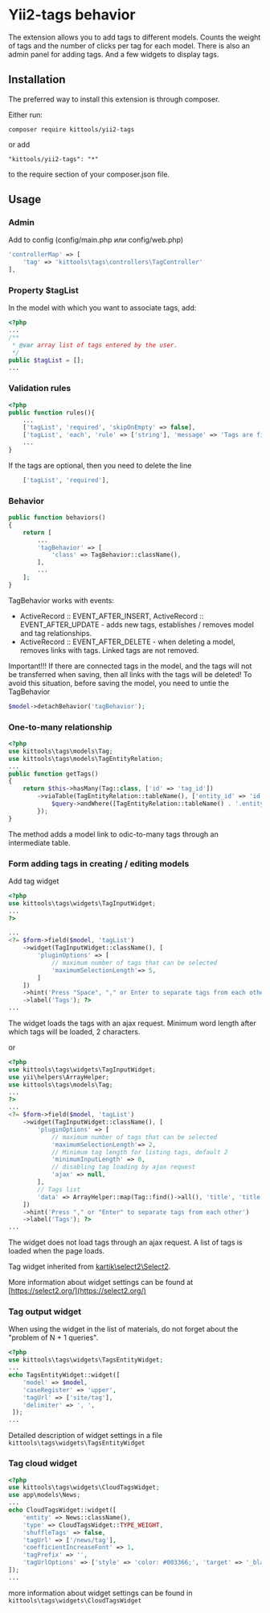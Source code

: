 # Yii2-tags behavior

The extension allows you to add tags to different models. Counts the weight of tags and the number of clicks per tag 
for each model. There is also an admin panel for adding tags. And a few widgets to display tags.

## Installation

The preferred way to install this extension is through composer.

Either run:

```composer require kittools/yii2-tags```

or add

```"kittools/yii2-tags": "*"```

to the require section of your composer.json file.

## Usage

### Admin

Add to config (config/main.php или config/web.php)

```php
'controllerMap' => [
    'tag' => 'kittools\tags\controllers\TagController'
],
```

### Property $tagList

In the model with which you want to associate tags, add:

```php
<?php
...
/**
 * @var array list of tags entered by the user.
 */
public $tagList = [];
...
```

### Validation rules
```php
<?php
public function rules(){
    ...
    ['tagList', 'required', 'skipOnEmpty' => false],
    ['tagList', 'each', 'rule' => ['string'], 'message' => 'Tags are filled incorrectly.'],
    ...
}
```

If the tags are optional, then you need to delete the line

```php
    ['tagList', 'required'],
```

### Behavior

```php
public function behaviors()
{
    return [
        ...
        'tagBehavior' => [
            'class' => TagBehavior::className(),
        ],
        ...
    ];
}
```

TagBehavior works with events:
- ActiveRecord :: EVENT_AFTER_INSERT, ActiveRecord :: EVENT_AFTER_UPDATE - adds new tags, establishes / removes model 
and tag relationships.
- ActiveRecord :: EVENT_AFTER_DELETE - when deleting a model, removes links with tags. Linked tags are not removed.

Important!!! If there are connected tags in the model, and the tags will not be transferred when saving, then all links 
with the tags will be deleted!
To avoid this situation, before saving the model, you need to untie the TagBehavior

```php
$model->detachBehavior('tagBehavior');
``` 
    

### One-to-many relationship

```php
<?php
use kittools\tags\models\Tag;
use kittools\tags\models\TagEntityRelation;
...
public function getTags()
{
    return $this->hasMany(Tag::class, ['id' => 'tag_id'])
        ->viaTable(TagEntityRelation::tableName(), ['entity_id' => 'id'], function($query){
            $query->andWhere([TagEntityRelation::tableName() . '.entity' => static::class]);
        });
}
```

The method adds a model link to odic-to-many tags through an intermediate table.


### Form adding tags in creating / editing models

Add tag widget

```php
<?php
use kittools\tags\widgets\TagInputWidget;
...
?>

...
<?= $form->field($model, 'tagList')
    ->widget(TagInputWidget::className(), [
        'pluginOptions' => [
            // maximum number of tags that can be selected
            'maximumSelectionLength'=> 5,
        ]
    ])
    ->hint('Press "Space", "," or Enter to separate tags from each other.')
    ->label('Tags'); ?>
...

```

The widget loads the tags with an ajax request. Minimum word length after which tags will be loaded, 2 characters.

or

```php
<?php
use kittools\tags\widgets\TagInputWidget;
use yii\helpers\ArrayHelper;
use kittools\tags\models\Tag;
...
?>
...
<?= $form->field($model, 'tagList')
    ->widget(TagInputWidget::className(), [
        'pluginOptions' => [
            // maximum number of tags that can be selected
            'maximumSelectionLength'=> 2,
            // Minimum tag length for listing tags, default 2
            'minimumInputLength' => 0,
            // disabling tag loading by ajax request
            'ajax' => null,
        ],
        // Tags list
        'data' => ArrayHelper::map(Tag::find()->all(), 'title', 'title')
    ])
    ->hint('Press "," or "Enter" to separate tags from each other')
    ->label('Tags'); ?>
...

```

The widget does not load tags through an ajax request. A list of tags is loaded when the page loads.

Tag widget inherited from [kartik\select2\Select2](http://demos.krajee.com/widget-details/select2).

More information about widget settings can be found at [https://select2.org/](https://select2.org/)

### Tag output widget

When using the widget in the list of materials, do not forget about the "problem of N + 1 queries".

```php
<?php
use kittools\tags\widgets\TagsEntityWidget;
...
echo TagsEntityWidget::widget([
    'model' => $model,
    'caseRegister' => 'upper',
    'tagUrl' => ['site/tag'],
    'delimiter' => ', ',
 ]);
...

```
Detailed description of widget settings in a file ```kittools\tags\widgets\TagsEntityWidget```

### Tag cloud widget

```php
<?php
use kittools\tags\widgets\CloudTagsWidget;
use app\models\News;
...
echo CloudTagsWidget::widget([
    'entity' => News::className(),
    'type' => CloudTagsWidget::TYPE_WEIGHT,
    'shuffleTags' => false,
    'tagUrl' => ['/news/tag'],
    'coefficientIncreaseFont' => 1,
    'tagPrefix' => '',
    'tagUrlOptions' => ['style' => 'color: #003366;', 'target' => '_blank']
]);
...
```

more information about widget settings can be found in ```kittools\tags\widgets\CloudTagsWidget```